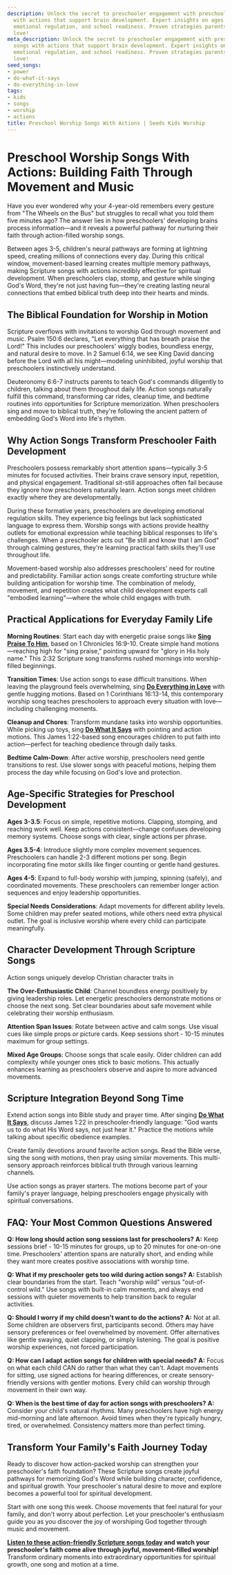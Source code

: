 ```yaml
---
description: Unlock the secret to preschooler engagement with preschool worship songs
  with actions that support brain development. Expert insights on ages 3-5 learning,
  emotional regulation, and school readiness. Proven strategies parents and teachers
  love!
meta_description: Unlock the secret to preschooler engagement with preschool worship
  songs with actions that support brain development. Expert insights on ages 3-5 learning,
  emotional regulation, and school readiness. Proven strategies parents and teachers
  love!
seed_songs:
- power
- do-what-it-says
- do-everything-in-love
tags:
- kids
- songs
- worship
- actions
title: Preschool Worship Songs With Actions | Seeds Kids Worship
---
```

# Preschool Worship Songs With Actions: Building Faith Through Movement and Music

Have you ever wondered why your 4-year-old remembers every gesture from "The Wheels on the Bus" but struggles to recall what you told them five minutes ago? The answer lies in how preschoolers' developing brains process information—and it reveals a powerful pathway for nurturing their faith through action-filled worship songs.

Between ages 3-5, children's neural pathways are forming at lightning speed, creating millions of connections every day. During this critical window, movement-based learning creates multiple memory pathways, making Scripture songs with actions incredibly effective for spiritual development. When preschoolers clap, stomp, and gesture while singing God's Word, they're not just having fun—they're creating lasting neural connections that embed biblical truth deep into their hearts and minds.

## The Biblical Foundation for Worship in Motion

Scripture overflows with invitations to worship God through movement and music. Psalm 150:6 declares, "Let everything that has breath praise the Lord!" This includes our preschoolers' wiggly bodies, boundless energy, and natural desire to move. In 2 Samuel 6:14, we see King David dancing before the Lord with all his might—modeling uninhibited, joyful worship that preschoolers instinctively understand.

Deuteronomy 6:6-7 instructs parents to teach God's commands diligently to children, talking about them throughout daily life. Action songs naturally fulfill this command, transforming car rides, cleanup time, and bedtime routines into opportunities for Scripture memorization. When preschoolers sing and move to biblical truth, they're following the ancient pattern of embedding God's Word into life's rhythm.

## Why Action Songs Transform Preschooler Faith Development

Preschoolers possess remarkably short attention spans—typically 3-5 minutes for focused activities. Their brains crave sensory input, repetition, and physical engagement. Traditional sit-still approaches often fail because they ignore how preschoolers naturally learn. Action songs meet children exactly where they are developmentally.

During these formative years, preschoolers are developing emotional regulation skills. They experience big feelings but lack sophisticated language to express them. Worship songs with actions provide healthy outlets for emotional expression while teaching biblical responses to life's challenges. When a preschooler acts out "Be still and know that I am God" through calming gestures, they're learning practical faith skills they'll use throughout life.

Movement-based worship also addresses preschoolers' need for routine and predictability. Familiar action songs create comforting structure while building anticipation for worship time. The combination of melody, movement, and repetition creates what child development experts call "embodied learning"—where the whole child engages with truth.

## Practical Applications for Everyday Family Life

**Morning Routines**: Start each day with energetic praise songs like [**Sing Praise To Him**](https://seedskidsworship.com/product/sing-praise-to-him-1-chronicles-169/), based on 1 Chronicles 16:9-10. Create simple hand motions—reaching high for "sing praise," pointing upward for "glory in His holy name." This 2:32 Scripture song transforms rushed mornings into worship-filled beginnings.

**Transition Times**: Use action songs to ease difficult transitions. When leaving the playground feels overwhelming, sing [**Do Everything in Love**](https://seedskidsworship.com/product/do-everything-in-love-1-corinthians-1613-14-2/) with gentle hugging motions. Based on 1 Corinthians 16:13-14, this contemporary worship song teaches preschoolers to approach every situation with love—including challenging moments.

**Cleanup and Chores**: Transform mundane tasks into worship opportunities. While picking up toys, sing [**Do What It Says**](https://seedskidsworship.com/product/do-what-it-says-james-122-2/) with pointing and action motions. This James 1:22-based song encourages children to put faith into action—perfect for teaching obedience through daily tasks.

**Bedtime Calm-Down**: After active worship, preschoolers need gentle transitions to rest. Use slower songs with peaceful motions, helping them process the day while focusing on God's love and protection.

## Age-Specific Strategies for Preschool Development

**Ages 3-3.5**: Focus on simple, repetitive motions. Clapping, stomping, and reaching work well. Keep actions consistent—change confuses developing memory systems. Choose songs with clear, single actions per phrase.

**Ages 3.5-4**: Introduce slightly more complex movement sequences. Preschoolers can handle 2-3 different motions per song. Begin incorporating fine motor skills like finger counting or gentle hand gestures.

**Ages 4-5**: Expand to full-body worship with jumping, spinning (safely), and coordinated movements. These preschoolers can remember longer action sequences and enjoy leadership opportunities.

**Special Needs Considerations**: Adapt movements for different ability levels. Some children may prefer seated motions, while others need extra physical outlet. The goal is inclusive worship where every child can participate meaningfully.

## Character Development Through Scripture Songs

Action songs uniquely develop Christian character traits in

**The Over-Enthusiastic Child**: Channel boundless energy positively by giving leadership roles. Let energetic preschoolers demonstrate motions or choose the next song. Set clear boundaries about safe movement while celebrating their worship enthusiasm.

**Attention Span Issues**: Rotate between active and calm songs. Use visual cues like simple props or picture cards. Keep sessions short - 10-15 minutes maximum for group settings.

**Mixed Age Groups**: Choose songs that scale easily. Older children can add complexity while younger ones stick to basic motions. This actually enhances learning as preschoolers observe and aspire to more advanced movements.

## Scripture Integration Beyond Song Time

Extend action songs into Bible study and prayer time. After singing [**Do What It Says**](https://seedskidsworship.com/product/do-what-it-says-james-122-2/), discuss James 1:22 in preschooler-friendly language: "God wants us to do what His Word says, not just hear it." Practice the motions while talking about specific obedience examples.

Create family devotions around favorite action songs. Read the Bible verse, sing the song with motions, then pray using similar movements. This multi-sensory approach reinforces biblical truth through various learning channels.

Use action songs as prayer starters. The motions become part of your family's prayer language, helping preschoolers engage physically with spiritual conversations.

## FAQ: Your Most Common Questions Answered

**Q: How long should action song sessions last for preschoolers?**
**A:** Keep sessions brief - 10-15 minutes for groups, up to 20 minutes for one-on-one time. Preschoolers' attention spans are naturally short, and ending while they want more creates positive associations with worship time.

**Q: What if my preschooler gets too wild during action songs?**
**A:** Establish clear boundaries from the start. Teach "worship wild" versus "out-of-control wild." Use songs with built-in calm moments, and always end sessions with quieter movements to help transition back to regular activities.

**Q: Should I worry if my child doesn't want to do the actions?**
**A:** Not at all. Some children are observers first, participants second. Others may have sensory preferences or feel overwhelmed by movement. Offer alternatives like gentle swaying, quiet clapping, or simply listening. The goal is positive worship experiences, not forced participation.

**Q: How can I adapt action songs for children with special needs?**
**A:** Focus on what each child CAN do rather than what they can't. Adapt movements for sitting, use signed actions for hearing differences, or create sensory-friendly versions with gentler motions. Every child can worship through movement in their own way.

**Q: When is the best time of day for action songs with preschoolers?**
**A:** Consider your child's natural rhythms. Many preschoolers have high energy mid-morning and late afternoon. Avoid times when they're typically hungry, tired, or overwhelmed. Consistency matters more than perfect timing.

## Transform Your Family's Faith Journey Today

Ready to discover how action-packed worship can strengthen your preschooler's faith foundation? These Scripture songs create joyful pathways for memorizing God's Word while building character, confidence, and spiritual growth. Your preschooler's natural desire to move and explore becomes a powerful tool for spiritual development.

Start with one song this week. Choose movements that feel natural for your family, and don't worry about perfection. Let your preschooler's enthusiasm guide you as you discover the joy of worshiping God together through music and movement.

**[Listen to these action-friendly Scripture songs today](https://seedskidsworship.com/) and watch your preschooler's faith come alive through joyful, movement-filled worship!** Transform ordinary moments into extraordinary opportunities for spiritual growth, one song and motion at a time.

<script type="application/ld+json">
{
  "@context": "https://schema.org",
  "@type": "Article",
  "headline": "Preschool Worship Songs With Actions",
  "author": {
    "@type": "Organization",
    "name": "Seeds Kids Worship"
  },
  "publisher": {
    "@type": "Organization",
    "name": "Seeds Kids Worship",
    "logo": {
      "@type": "ImageObject",
      "url": "https://seedskidsworship.com/logo.png"
    }
  },
  "datePublished": "2025-09-06T21:25:14.036254",
  "dateModified": "2025-09-06T21:25:14.036278",
  "description": "Unlock the secret to preschooler engagement with preschool worship songs with actions that support brain development. Expert insights on ages 3-5 learning, emot",
  "mainEntityOfPage": {
    "@type": "WebPage",
    "@id": "https://seedskidsworship.com/activities/preschool-worship-songs-with-actions/"
  }
}
</script>

<script type="application/ld+json">
{
  "@context": "https://schema.org",
  "@type": "Product
